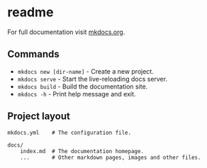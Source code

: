 # readme

For full documentation visit [mkdocs.org](https://www.mkdocs.org).

## Commands

* `mkdocs new [dir-name]` - Create a new project.
* `mkdocs serve` - Start the live-reloading docs server.
* `mkdocs build` - Build the documentation site.
* `mkdocs -h` - Print help message and exit.

## Project layout



    mkdocs.yml    # The configuration file.
    
    docs/
        index.md  # The documentation homepage.
        ...       # Other markdown pages, images and other files.

